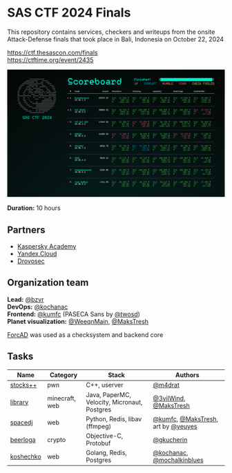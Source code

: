 # SAS CTF 2024 Finals

This repository contains services, checkers and writeups from the onsite Attack-Defense finals that took place in Bali, Indonesia on October 22, 2024

https://ctf.thesascon.com/finals \
https://ctftime.org/event/2435

![](./images/scoreboard.png)

**Duration:** 10 hours

## Partners
- [Kaspersky Academy](https://academy.kaspersky.com/)
- [Yandex.Cloud](https://yandex.cloud/en/)
- [Drovosec](https://drovos.ec)

## Organization team
**Lead:** [@bzvr](https://github.com/bzvr) \
**DevOps:** [@kochanac](https://github.com/kochanac) \
**Frontend:** [@kumfc](https://github.com/kumfc) (PASECA Sans by [@twosd](https://t.me/twosd)) \
**Planet visualization:** [@WeeqnMain](https://github.com/WeeqnMain), [@MaksTresh](https://github.com/MaksTresh)

[ForcAD](https://github.com/pomo-mondreganto/ForcAD/) was used as a checksystem and backend core


## Tasks

| Name | Category | Stack | Authors |
|------|----------|-------|---------|
|[stocks++](pwn-stocks)|pwn|C++, userver|[@m4drat](https://github.com/m4drat)|
|[library](minecraft-library)|minecraft, web|Java, PaperMC, Velocity, Micronaut, Postgres|[@3vilWind](https://github.com/3wilWind), [@MaksTresh](https://github.com/MaksTresh)|
|[spacedj](web-spacedj)|web|Python, Redis, libav (ffmpeg)|[@kumfc](https://github.com/kumfc), [@MaksTresh](https://github.com/MaksTresh), art by [@yeuyes](https://twitter.com/yeuyes)|
|[beerloga](crypto-beerloga)|crypto|Objective-C, Protobuf|[@gkucherin](https://github.com/gkucherin)|
|[koshechko](web-koshechko)|web|Golang, Redis, Postgres|[@kochanac](https://github.com/kochanac), [@mochalkinblues](https://github.com/mochalkinblues)|
